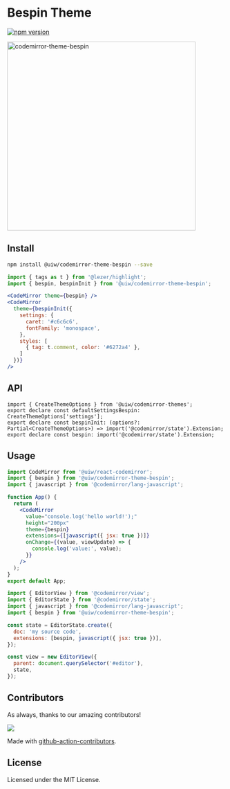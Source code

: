 <!--rehype:ignore:start-->

# Bespin Theme

<!--rehype:ignore:end-->

[![npm version](https://img.shields.io/npm/v/@uiw/codemirror-theme-bespin.svg)](https://www.npmjs.com/package/@uiw/codemirror-theme-bespin)

<a href="https://uiwjs.github.io/react-codemirror/#/theme/data/bespin">
  <img width="436" alt="codemirror-theme-bespin" src="https://user-images.githubusercontent.com/1680273/176573408-0fd54981-471a-4ef8-91d4-8ad4b159c1e0.png">
</a>

## Install

```bash
npm install @uiw/codemirror-theme-bespin --save
```

```jsx
import { tags as t } from '@lezer/highlight';
import { bespin, bespinInit } from '@uiw/codemirror-theme-bespin';

<CodeMirror theme={bespin} />
<CodeMirror
  theme={bespinInit({
    settings: {
      caret: '#c6c6c6',
      fontFamily: 'monospace',
    },
    styles: [
      { tag: t.comment, color: '#6272a4' },
    ]
  })}
/>
```

## API

```tsx
import { CreateThemeOptions } from '@uiw/codemirror-themes';
export declare const defaultSettingsBespin: CreateThemeOptions['settings'];
export declare const bespinInit: (options?: Partial<CreateThemeOptions>) => import('@codemirror/state').Extension;
export declare const bespin: import('@codemirror/state').Extension;
```

## Usage

```jsx
import CodeMirror from '@uiw/react-codemirror';
import { bespin } from '@uiw/codemirror-theme-bespin';
import { javascript } from '@codemirror/lang-javascript';

function App() {
  return (
    <CodeMirror
      value="console.log('hello world!');"
      height="200px"
      theme={bespin}
      extensions={[javascript({ jsx: true })]}
      onChange={(value, viewUpdate) => {
        console.log('value:', value);
      }}
    />
  );
}
export default App;
```

```js
import { EditorView } from '@codemirror/view';
import { EditorState } from '@codemirror/state';
import { javascript } from '@codemirror/lang-javascript';
import { bespin } from '@uiw/codemirror-theme-bespin';

const state = EditorState.create({
  doc: 'my source code',
  extensions: [bespin, javascript({ jsx: true })],
});

const view = new EditorView({
  parent: document.querySelector('#editor'),
  state,
});
```

## Contributors

As always, thanks to our amazing contributors!

<a href="https://github.com/uiwjs/react-codemirror/graphs/contributors">
  <img src="https://uiwjs.github.io/react-codemirror/CONTRIBUTORS.svg" />
</a>

Made with [github-action-contributors](https://github.com/jaywcjlove/github-action-contributors).

## License

Licensed under the MIT License.
